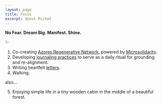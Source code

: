 ```yaml
---
layout: page
title: Focus
excerpt: About Michał
---
```


<b>No Fear. Dream Big. Manifest. Shine.</b>

✨

1) Co-creating <a href="https://pico.microsolidarity.cc" target="_blank">Azores Regenerative Network</a>, powered by <a href="https://microsolidarity.cc" target="_blank">Microsolidarity</a>.<br>
2) Developing <a href="https://infinitysquares.xyz" target="_blank">journaling practices</a> to serve as a daily ritual for grounding and re-alignment. <br>
3) Writing heartfelt [letters](letters). <br>
4) Walking.

<p>also...</p>

5) Enjoying simple life in a tiny wooden cabin in the middle of a beautiful forest.